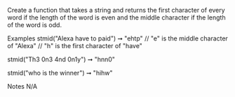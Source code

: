 Create a function that takes a string and returns the first character of every word if the length of the word is even and the middle character if the length of the word is odd.

Examples
stmid("Alexa have to paid") ➞ "ehtp"
// "e" is the middle character of "Alexa"
// "h" is the first character of "have"

stmid("Th3 0n3 4nd 0n1y") ➞ "hnn0"

stmid("who is the winner") ➞ "hihw"

Notes
N/A